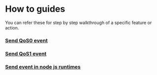 # How to guides

You can refer these for step by step walkthrough of a specific feature or action.

### [Send QoS0 event](https://github.com/gojekfarm/clickstream-web/blob/main/docs/how-to-guides/send-qos0-event.md)

### [Send QoS1 event](https://github.com/gojekfarm/clickstream-web/blob/main/docs/how-to-guides/send-qos1-event.md)

### [Send event in node js runtimes](https://github.com/gojekfarm/clickstream-web/blob/main/docs/how-to-guides/send-event-in-nodejs-runtime.md)
